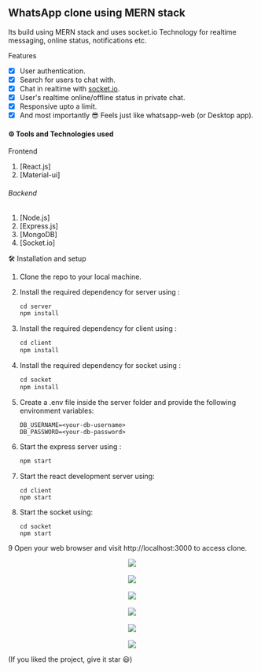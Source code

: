 <b>WhatsApp clone using MERN stack</b>
---


Its build using MERN stack and uses socket.io Technology for realtime messaging, online status, notifications etc.

 Features

- [x] User authentication.
- [x] Search for users to chat with.
- [x] Chat in realtime with <a href='https://socket.io/'>socket.io</a>.
- [x] User's realtime online/offline status in private chat.
- [x] Responsive upto a limit.
- [x] And most importantly 😎 Feels just like whatsapp-web (or Desktop app).

#### ⚙ Tools and Technologies used

Frontend

1. [React.js]
2. [Material-ui]

###### Backend

1. [Node.js]
2. [Express.js]
3. [MongoDB]
5. [Socket.io]

 🛠 Installation and setup

1. Clone the repo to your local machine.
2. Install the required dependency for server using :

   ```javascript
   cd server
   npm install
   ```

3. Install the required dependency for client using :

   ```javascript
   cd client
   npm install
   ```

4. Install the required dependency for socket using :

   ```javascript
   cd socket
   npm install
   ```

5. Create a .env file inside the server folder and provide the following environment variables:

   ```
   DB_USERNAME=<your-db-username>
   DB_PASSWORD=<your-db-password>
   
   ```

6. Start the express server using :

   ```javascript
   npm start
   ```

7. Start the react development server using:

   ```javascrip
   cd client
   npm start
   ```

8. Start the socket using:

   ```javascrip
   cd socket
   npm start
   ```
9 Open your web browser and visit http://localhost:3000 to access clone. 
<p align='center'>
<img src='C:\Users\91620\OneDrive\Pictures\Screenshots\Screenshot (157).png' >
<br>
<br>
<img src='C:\Users\91620\OneDrive\Pictures\Screenshots\Screenshot (158).png' >
<br>
<br>
<img src='C:\Users\91620\OneDrive\Pictures\Screenshots\Screenshot (160).png' >
<br>
<br>
<img src='C:\Users\91620\OneDrive\Pictures\Screenshots\Screenshot (159).png' >
<br>
<br>
<img src='C:\Users\91620\OneDrive\Pictures\Screenshots\Screenshot (161).png' >
<br>
<br>
<img src='C:\Users\91620\OneDrive\Pictures\Screenshots\Screenshot (162).png' >
</p>
(If you liked the project, give it star 😃)
</p>
